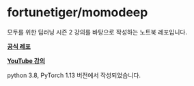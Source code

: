 # fortunetiger/momodeep

모두를 위한 딥러닝 시즌 2 강의를 바탕으로 작성하는 노트북 레포입니다.

**[공식 레포](https://github.com/deeplearningzerotoall/PyTorch)**

**[YouTube 강의](https://www.youtube.com/playlist?list=PLQ28Nx3M4JrhkqBVIXg-i5_CVVoS1UzAv)** 


python 3.8, PyTorch 1.13 버전에서 작성되었습니다.

